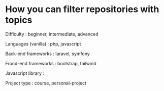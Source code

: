 # How you can filter repositories with topics

Difficulty : beginner, intermediate, advanced

Languages (vanilla) : php, javascript

Back-end frameworks : laravel, symfony

Frond-end frameworks : bootstrap, tailwind

Javascript library :

Project type : course, personal-project
